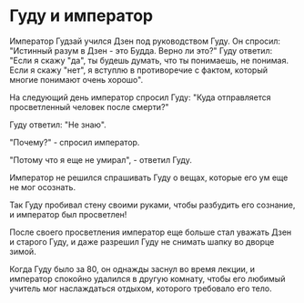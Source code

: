 # Гуду и император

Император Гудзай учился Дзен под руководством Гуду. Он спросил: "Истинный разум в Дзен - это Будда. Верно ли это?" Гуду ответил: "Если я скажу "да", ты будешь думать, что ты понимаешь, не понимая. Если я скажу "нет", я вступлю в противоречие с фактом, который многие понимают очень хорошо".

На следующий день император спросил Гуду: "Куда отправляется просветленный человек после смерти?"

Гуду ответил: "Не знаю".

"Почему?" - спросил император.

"Потому что я еще не умирал", - ответил Гуду.

Император не решился спрашивать Гуду о вещах, которые его ум еще не мог осознать.

Так Гуду пробивал стену своими руками, чтобы разбудить его сознание, и император был просветлен!

После своего просветления император еще больше стал уважать Дзен и старого Гуду, и даже разрешил Гуду не снимать шапку во дворце зимой.

Когда Гуду было за 80, он однажды заснул во время лекции, и император спокойно удалился в другую комнату, чтобы его любимый учитель мог наслаждаться отдыхом, которого требовало его тело.
